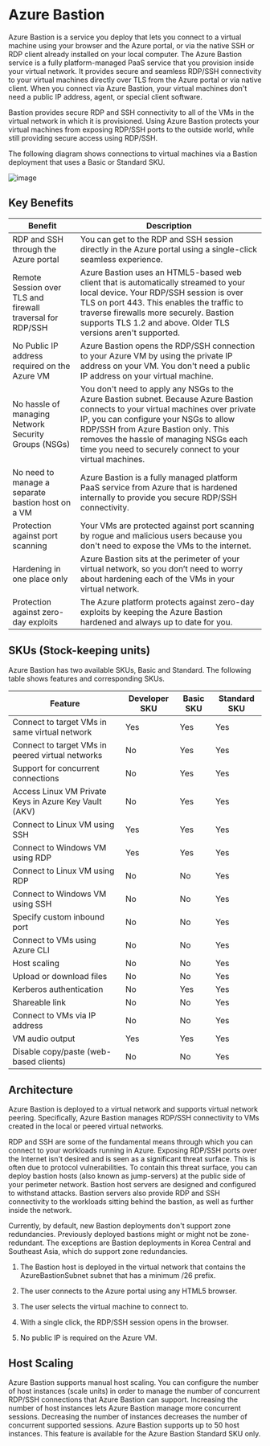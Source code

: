 # Azure Bastion

Azure Bastion is a service you deploy that lets you connect to a virtual machine using your browser and the Azure portal, or via the native SSH or RDP client already installed on your local computer. The Azure Bastion service is a fully platform-managed PaaS service that you provision inside your virtual network. It provides secure and seamless RDP/SSH connectivity to your virtual machines directly over TLS from the Azure portal or via native client. When you connect via Azure Bastion, your virtual machines don't need a public IP address, agent, or special client software.

Bastion provides secure RDP and SSH connectivity to all of the VMs in the virtual network in which it is provisioned. Using Azure Bastion protects your virtual machines from exposing RDP/SSH ports to the outside world, while still providing secure access using RDP/SSH.

The following diagram shows connections to virtual machines via a Bastion deployment that uses a Basic or Standard SKU.

![image](https://github.com/user-attachments/assets/e6093525-8f29-4167-87d5-aa207e9725c5)

## Key Benefits

| Benefit                                      | Description |
|----------------------------------------------|-------------|
| RDP and SSH through the Azure portal        | You can get to the RDP and SSH session directly in the Azure portal using a single-click seamless experience. |
| Remote Session over TLS and firewall traversal for RDP/SSH | Azure Bastion uses an HTML5-based web client that is automatically streamed to your local device. Your RDP/SSH session is over TLS on port 443. This enables the traffic to traverse firewalls more securely. Bastion supports TLS 1.2 and above. Older TLS versions aren't supported. |
| No Public IP address required on the Azure VM | Azure Bastion opens the RDP/SSH connection to your Azure VM by using the private IP address on your VM. You don't need a public IP address on your virtual machine. |
| No hassle of managing Network Security Groups (NSGs) | You don't need to apply any NSGs to the Azure Bastion subnet. Because Azure Bastion connects to your virtual machines over private IP, you can configure your NSGs to allow RDP/SSH from Azure Bastion only. This removes the hassle of managing NSGs each time you need to securely connect to your virtual machines. |
| No need to manage a separate bastion host on a VM | Azure Bastion is a fully managed platform PaaS service from Azure that is hardened internally to provide you secure RDP/SSH connectivity. |
| Protection against port scanning             | Your VMs are protected against port scanning by rogue and malicious users because you don't need to expose the VMs to the internet. |
| Hardening in one place only                  | Azure Bastion sits at the perimeter of your virtual network, so you don’t need to worry about hardening each of the VMs in your virtual network. |
| Protection against zero-day exploits         | The Azure platform protects against zero-day exploits by keeping the Azure Bastion hardened and always up to date for you. |

## SKUs (Stock-keeping units)

Azure Bastion has two available SKUs, Basic and Standard. The following table shows features and corresponding SKUs.

| Feature                                       | Developer SKU | Basic SKU | Standard SKU |
|-----------------------------------------------|--------------|-----------|--------------|
| Connect to target VMs in same virtual network | Yes          | Yes       | Yes          |
| Connect to target VMs in peered virtual networks | No       | Yes       | Yes          |
| Support for concurrent connections           | No           | Yes       | Yes          |
| Access Linux VM Private Keys in Azure Key Vault (AKV) | No    | Yes       | Yes          |
| Connect to Linux VM using SSH                | Yes          | Yes       | Yes          |
| Connect to Windows VM using RDP              | Yes          | Yes       | Yes          |
| Connect to Linux VM using RDP                | No           | No        | Yes          |
| Connect to Windows VM using SSH              | No           | No        | Yes          |
| Specify custom inbound port                  | No           | No        | Yes          |
| Connect to VMs using Azure CLI               | No           | No        | Yes          |
| Host scaling                                 | No           | No        | Yes          |
| Upload or download files                     | No           | No        | Yes          |
| Kerberos authentication                      | No           | Yes       | Yes          |
| Shareable link                               | No           | No        | Yes          |
| Connect to VMs via IP address                | No           | No        | Yes          |
| VM audio output                              | Yes          | Yes       | Yes          |
| Disable copy/paste (web-based clients)       | No           | No        | Yes          |

## Architecture

Azure Bastion is deployed to a virtual network and supports virtual network peering. Specifically, Azure Bastion manages RDP/SSH connectivity to VMs created in the local or peered virtual networks.

RDP and SSH are some of the fundamental means through which you can connect to your workloads running in Azure. Exposing RDP/SSH ports over the Internet isn't desired and is seen as a significant threat surface. This is often due to protocol vulnerabilities. To contain this threat surface, you can deploy bastion hosts (also known as jump-servers) at the public side of your perimeter network. Bastion host servers are designed and configured to withstand attacks. Bastion servers also provide RDP and SSH connectivity to the workloads sitting behind the bastion, as well as further inside the network.

Currently, by default, new Bastion deployments don't support zone redundancies. Previously deployed bastions might or might not be zone-redundant. The exceptions are Bastion deployments in Korea Central and Southeast Asia, which do support zone redundancies.

1) The Bastion host is deployed in the virtual network that contains the AzureBastionSubnet subnet that has a minimum /26 prefix.

2) The user connects to the Azure portal using any HTML5 browser.

3) The user selects the virtual machine to connect to.

4) With a single click, the RDP/SSH session opens in the browser.

5) No public IP is required on the Azure VM.

## Host Scaling

Azure Bastion supports manual host scaling. You can configure the number of host instances (scale units) in order to manage the number of concurrent RDP/SSH connections that Azure Bastion can support. Increasing the number of host instances lets Azure Bastion manage more concurrent sessions. Decreasing the number of instances decreases the number of concurrent supported sessions. Azure Bastion supports up to 50 host instances. This feature is available for the Azure Bastion Standard SKU only.

